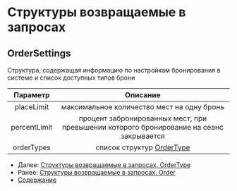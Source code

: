 Структуры возвращаемые в запросах
=====================================

OrderSettings
-------------

Структура, содержащая информацию по настройкам бронирования в системе и список доступных типов брони

|   Параметр   |                                         Описание                                        |
|:------------:|:---------------------------------------------------------------------------------------:|
|  placeLimit  |                        максимальное количество мест на одну бронь                       |
| percentLimit | процент забронированных мест, при превышении которого бронирование на сеанс закрывается |
|  orderTypes  |                                список структур [OrderType](orderType)                   |

* Далее: [Структуры возвращаемые в запросах. OrderType](orderType)
* Ранее: [Структуры возвращаемые в запросах. Order](order)
* [Содержание](../index)